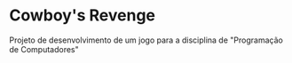 # Cowboy's Revenge
 Projeto de desenvolvimento de um jogo para a disciplina de "Programação de Computadores"
